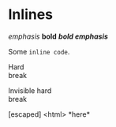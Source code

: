 # Inlines

*emphasis* **bold** **_bold emphasis_**

Some `inline code`.

Hard\
break

Invisible hard  
break

\[escaped] \<html> \*here*
